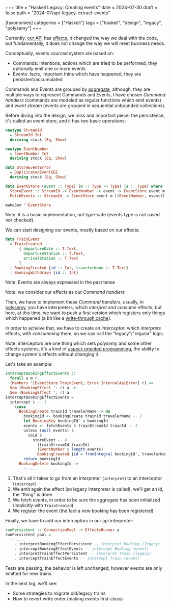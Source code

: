 +++
title = "Haskell Legacy: Creating events"
date = 2024-07-30
draft = false
path = "2024-07/api-legacy-extract-events"

[taxonomies]
categories = ["Haskell"]
tags = ["haskell", "design", "legacy", "polysemy"]
+++

Currently, [our API](@/blog/2024-07-09_api-legacy-introduction.md) has [effects](@/blog/2024-07-23_api-legacy-extract-effects.md),
it changed the way we deal with the code, but fundamentally, it does not change
the way we will meet business needs.

Conceptually, events sourced system are based on:

* Commands: intentions, actions which are tried to be performed, they optionally emit one or more events
* Events: facts, important thins which have happened, they are persistent/accumulated

Commands and Events are grouped by [aggregate](https://martinfowler.com/bliki/DDD_Aggregate.html),
although, they are multiple ways to represent Commands and Events, I have chosen
*Command handlers* (commands are modeled as regular functions which emit events)
and *event stream* (events are grouped in sequential unbounded collections).

Before diving into the design, we miss and important piece: the persistence,
it's called an event store, and it has two basic operations:

```haskell
newtype StreamId
  = StreamId Int
  deriving stock (Eq, Show)

newtype EventNumber
  = EventNumber Int
  deriving stock (Eq, Show)

data StoreEventError
  = DupliicatedEventSEE
  deriving stock (Eq, Show)

data EventStore (event :: Type) (m :: Type -> Type) (a :: Type) where
  StoreEvent :: StreamId -> EventNumber -> event -> EventStore event m (Either StoreEventError ())
  FetchEvents :: StreamId -> EventStore event m [(EventNumber, event)]

makeSem ''EventStore
```

Note: it is a basic implementation, not type-safe (events type is not saved
nor checked).

We can start designing our events, mostly based on our effects:

```haskell
data TrainEvent
  = TrainCreated
      { departureDate :: T.Text,
        departureStation :: T.Text,
        arrivalStation :: T.Text
      }
  | BookingCreated {id :: Int, travelerName :: T.Text}
  | BookingWithdrawn {id :: Int}
```

Note: Events are always expressed in the past tense

Note: we consider our effects as our *Command handlers*

Then, we have to implement these *Command handlers*, usually, in [polysemy](https://hackage.haskell.org/package/polysemy),
you have interpreters, which *interpret* and *consume* effects, but here,
at this time, we want to push a first version which registers only things
which happened (a bit like a [write-through cache](https://docs.aws.amazon.com/whitepapers/latest/database-caching-strategies-using-redis/caching-patterns.html#write-through)).

In order to acheive that, we have to create an *interceptor*, which
*interprets* effects, with *consumming* them, so we can call the "legacy"/"regular"
logic.

Note: interceptors are one thing which sets *polysemy* and some other effects systems,
it's a kind of [aspect-oriented programming](https://en.wikipedia.org/wiki/Aspect-oriented_programming),
the ability to change system's effects without changing it.

Let's take an example:

```haskell
interceptBookingEffectEvents ::
  forall a m r.
  (Members '[EventStore TrainEvent, Error InternalApiError] r) =>
  Sem (BookingEffect ': r) a ->
  Sem (BookingEffect ': r) a
interceptBookingEffectEvents =
  intercept $ -- 1
    \case
      BookingCreate trainId travelerName -> do
        bookingId <- bookingCreate trainId travelerName -- 2
        let BookingKey bookingId' = bookingId
        events <- fetchEvents $ trainStreamId trainId -- 3
        unless (null events) $
          void $
            storeEvent -- 4
              (trainStreamId trainId)
              (EventNumber $ length events)
              BookingCreated {id = fromIntegral bookingId', travelerName = travelerName}
        return bookingId
      BookingDelete bookingId ->
        -- ...
```

1. That's all it takes to go from an interpreter (`interpret`) to an interceptor (`intercept`)
2. We emit again the effect (so legacy interpreter is called), we'll get an id, the "thing" is done
3. We fetch events, in order to be sure the aggregate has been initialized (implicitly with `TrainCreated`)
4. We register the event (the fact a new booking has been registered)

Finally, we have to add our interceptors in our api interpreter:

```haskell
runPersistent :: ConnectionPool -> EffectsRunner a
runPersistent pool =
  -- ...
    . interpretBookingEffectPersistent -- interpret Booking (legacy)
    . interceptBookingEffectEvents -- intercept Booking (event)
    . interpretTrainEffectPersistent -- interpret Train (legacy)
    . interceptTrainEffectEvents -- intercept Train (event)
```

Tests are passing, the behavior is left unchanged, however events are only
emitted for new trains.

In the next log, we'll see:

* Some strategies to migrate old/legacy trains
* How to revert write order (making events first-class)
